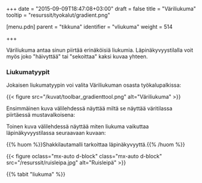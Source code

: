 +++
date = "2015-09-09T18:47:08+03:00"
draft = false
title = "Väriliukuma"
tooltip = "resurssit/tyokalut/gradient.png"

[menu.pdn]
    parent = "tikkuna"
    identifier = "vliukuma"
    weight = 514

+++

Väriliukuma antaa sinun piirtää erinäköisiä liukumia. Läpinäkyvyystilalla voit myös joko "häivyttää" tai "sekoittaa" kaksi kuvaa yhteen.

### Liukumatyypit

Jokaisen liukumatyypin voi valita Väriliukuman osasta työkalupalkissa:

{{< figure src="/kuvat/toolbar_gradienttool.png" alt="Väriliukuma" >}}

Ensimmäinen kuva välilehdessä näyttää miltä se näyttää väritilassa piirtäessä mustavalkoisena:

Toinen kuva välilehdessä näyttää miten liukuma vaikuttaa läpinäkyvyystilassa seuraavaan kuvaan:

{{% huom %}}Shakkilautamalli tarkoittaa läpinäkyvyyttä.{{% /huom %}}

{{< figure oclass="mx-auto d-block" class="mx-auto d-block" src="/resurssit/ruisleipa.jpg" alt="Ruisleipä" >}}

{{% tabit "liukuma" %}}
